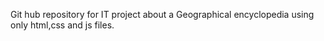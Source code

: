 Git hub repository for IT project about a Geographical encyclopedia using only html,css and js files.

